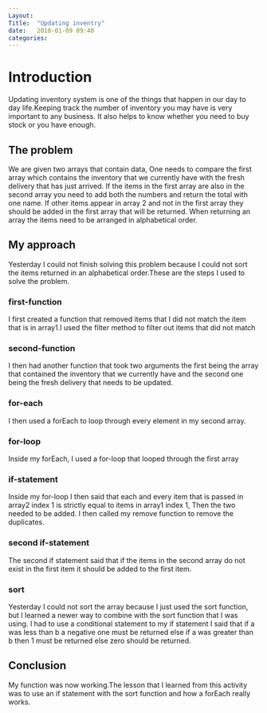 ```yaml
---
Layout: 
Title:  "Updating inventry"
date:   2018-01-09 09:40
categories: 
---
```

# Introduction
Updating inventory system is one of the things that happen in our day to day life.Keeping track the number of inventory you may have is very important to any business.
It also helps to know whether you need to buy stock or you have enough.
## The problem 
We are given two arrays that contain data, One needs to compare the first array which contains the inventory that we currently have with the fresh delivery that has just arrived.
If the items in the first array are also in the second array you need to add both the numbers and return the total with one name.
If other items appear in array 2 and not in the first array they should be added in the first array that will be returned.
When returning an array the items need to be arranged in alphabetical order.
## My approach
Yesterday I could not finish solving this problem because I could not sort the items returned in an alphabetical order.These are the steps I used to solve the problem.
### first-function
I first created a function that removed items that I did not match the item that is in array1.I used the filter method to filter out items that did not match
### second-function
I then had another function that took two arguments the first being the array that contained the inventory that we currently have and the second one being the fresh delivery that needs to be updated.
### for-each
I then used a forEach to loop through every element in my second array.
### for-loop
Inside my forEach, I used a for-loop that looped through the first array 
### if-statement
Inside my for-loop I then said that each and every item that is passed in array2 index 1 is strictly equal to items in array1 index 1, Then the two needed to be added.
I then called my remove function to remove the duplicates.
### second if-statement
The second if statement said that if the items in the second array do not exist in the first item it should be added to the first item.
### sort
Yesterday I could not sort the array because I just used the sort function, but I learned a newer way to combine with the sort function that I was using.
I had to use a conditional statement to my if statement  I said that if a was less than b a negative one must be returned else if a was greater than b then 1 must be returned else zero should be returned.
## Conclusion
My function was now working.The lesson that I learned from this activity was to use an if statement with the sort function and how a forEach really works.